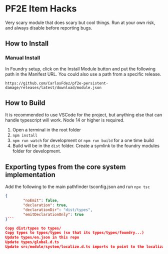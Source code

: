 # PF2E Item Hacks

Very scary module that does scary but cool things. Run at your own risk, and always disable before reporting bugs.

## How to Install

### Manual Install
In Foundry setup, click on the Install Module button and put the following path in the Manifest URL. You could also use a path from a specific release.

`https://github.com/CarlosFdez/pf2e-persistent-damage/releases/latest/download/module.json`


## How to Build
It is recommended to use VSCode for the project, but anything else that can handle typescript will work. Node 14 or higher is required.

1) Open a terminal in the root folder
2) `npm install`
3) `npm run watch` for development or `npm run build` for a one time build
4) Build will be in the `dist` folder. Create a symlink to the foundry modules folder for development.

## Exporting types from the core system implementation

Add the following to the main pathfinder tsconfig.json and run `npx tsc`
```json
{
        "noEmit": false,
        "declaration": true,
        "declarationDir": "dist/types",
        "emitDeclarationOnly": true
}```

Copy dist/types to types/
Copy types to types/types (so that its types/types/foundry...)
Update types/en.json in this repo
Update types/global.d.ts
Update src/module/system/localize.d.ts imports to point to the localization files
